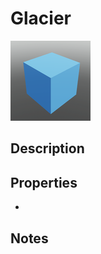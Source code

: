 # Glacier

![Glacier](../Cropped_Blocks/Terrain/Glacier.png)

## Description
<!-- Write a description for this block -->

## Properties
- <!-- List block properties here -->

## Notes
<!-- Any extra notes -->
